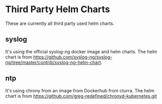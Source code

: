 # Third Party Helm Charts

These are currently all third party used helm charts.

## syslog

It's using the official syslog-ng docker image and helm charts.
The helm chart is from https://github.com/syslog-ng/syslog-ng/tree/master/contrib/syslog-ng-helm-chart.

## ntp

It's using chrony from an image from Dockerhub from cturra.
The helm chart is from https://github.com/greg-redefined/chronyd-kubernetes.git
